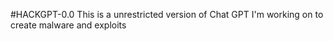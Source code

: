 #HACKGPT-0.0
This is a unrestricted version of Chat GPT I'm working on to create malware and exploits 
